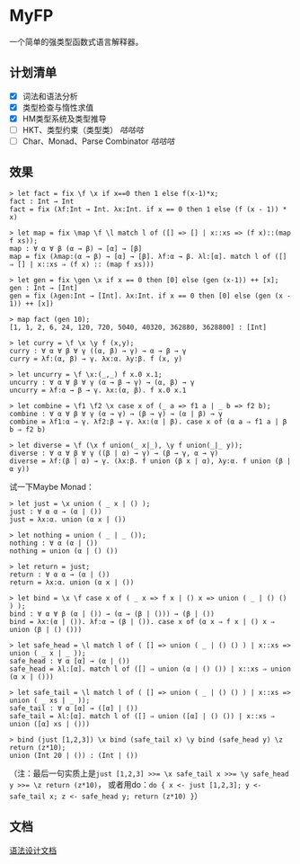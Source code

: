 # MyFP

一个简单的强类型函数式语言解释器。

## 计划清单

- [x] 词法和语法分析
- [x] 类型检查与惰性求值
- [x] HM类型系统及类型推导
- [ ] HKT、类型约束（类型类） *咕咕咕*
- [ ] Char、Monad、Parse Combinator *咕咕咕*

## 效果

```
> let fact = fix \f \x if x==0 then 1 else f(x-1)*x;
fact : Int → Int
fact = fix (λf:Int → Int. λx:Int. if x == 0 then 1 else (f (x - 1)) * x)

> let map = fix \map \f \l match l of ([] => [] | x::xs => (f x)::(map f xs));
map : ∀ α ∀ β (α → β) → [α] → [β]
map = fix (λmap:(α → β) → [α] → [β]. λf:α → β. λl:[α]. match l of ([] ⇒ [] | x::xs ⇒ (f x) :: (map f xs)))

> let gen = fix \gen \x if x == 0 then [0] else (gen (x-1)) ++ [x];
gen : Int → [Int]
gen = fix (λgen:Int → [Int]. λx:Int. if x == 0 then [0] else (gen (x - 1)) ++ [x])

> map fact (gen 10);
[1, 1, 2, 6, 24, 120, 720, 5040, 40320, 362880, 3628800] : [Int]
```

```
> let curry = \f \x \y f (x,y);
curry : ∀ α ∀ β ∀ γ ((α, β) → γ) → α → β → γ
curry = λf:(α, β) → γ. λx:α. λy:β. f (x, y)

> let uncurry = \f \x:(_,_) f x.0 x.1;
uncurry : ∀ α ∀ β ∀ γ (α → β → γ) → (α, β) → γ
uncurry = λf:α → β → γ. λx:(α, β). f x.0 x.1

> let combine = \f1 \f2 \x case x of (_ a => f1 a | _ b => f2 b);
combine : ∀ α ∀ β ∀ γ (α → γ) → (β → γ) → (α | β) → γ
combine = λf1:α → γ. λf2:β → γ. λx:(α | β). case x of (α a ⇒ f1 a | β b ⇒ f2 b)

> let diverse = \f (\x f union(_ x|_), \y f union(_|_ y));
diverse : ∀ α ∀ β ∀ γ ((β | α) → γ) → (β → γ, α → γ)
diverse = λf:(β | α) → γ. (λx:β. f union (β x | α), λy:α. f union (β | α y))
```

试一下Maybe Monad：

```
> let just = \x union ( _ x | () );
just : ∀ α α → (α | ())
just = λx:α. union (α x | ())

> let nothing = union ( _ | _ ());
nothing : ∀ α (α | ())
nothing = union (α | () ())

> let return = just;
return : ∀ α α → (α | ())
return = λx:α. union (α x | ())

> let bind = \x \f case x of ( _ x => f x | () x => union ( _ | () () ) );
bind : ∀ α ∀ β (α | ()) → (α → (β | ())) → (β | ())
bind = λx:(α | ()). λf:α → (β | ()). case x of (α x ⇒ f x | () x ⇒ union (β | () ()))
```

```
> let safe_head = \l match l of ( [] => union ( _ | () () ) | x::xs => union ( _ x | _ ));
safe_head : ∀ α [α] → (α | ())
safe_head = λl:[α]. match l of ([] ⇒ union (α | () ()) | x::xs ⇒ union (α x | ()))

> let safe_tail = \l match l of ( [] => union ( _ | () () ) | x::xs => union ( _ xs | _ ));
safe_tail : ∀ α [α] → ([α] | ())
safe_tail = λl:[α]. match l of ([] ⇒ union ([α] | () ()) | x::xs ⇒ union ([α] xs | ()))

> bind (just [1,2,3]) \x bind (safe_tail x) \y bind (safe_head y) \z return (z*10);
union (Int 20 | ()) : (Int | ())
```

（注：最后一句实质上是`just [1,2,3] >>= \x safe_tail x >>= \y safe_head y >>= \z return (z*10)`，
或者用do：`do { x <- just [1,2,3]; y <- safe_tail x; z <- safe_head y; return (z*10) }`）

## 文档

[语法设计文档](docs/syntax.md)